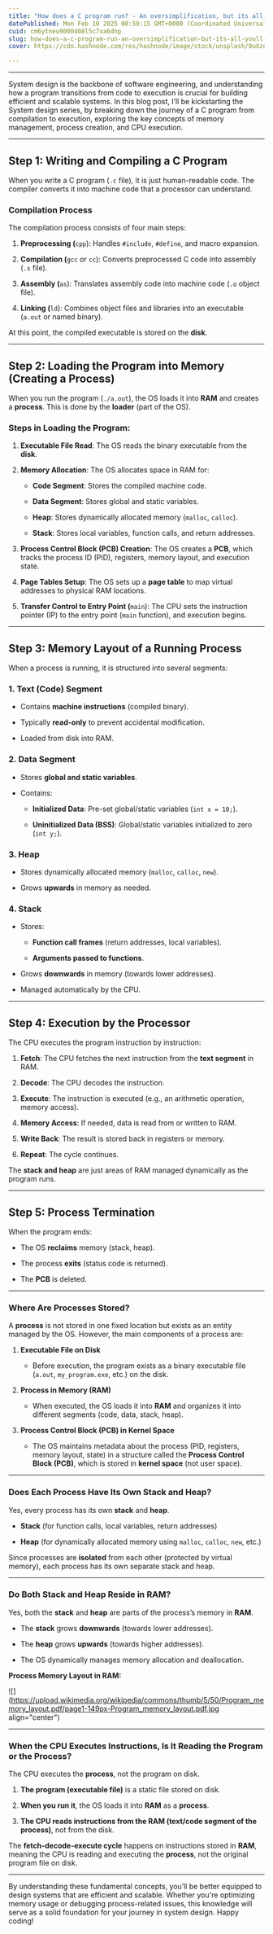 ```yaml
---
title: "How does a C program run? - An oversimplification, but its all you'll ever need"
datePublished: Mon Feb 10 2025 08:59:15 GMT+0000 (Coordinated Universal Time)
cuid: cm6ytneu9000408l5c7xa6dnp
slug: how-does-a-c-program-run-an-oversimplification-but-its-all-youll-ever-need
cover: https://cdn.hashnode.com/res/hashnode/image/stock/unsplash/0uXzoEzYZ4I/upload/637414976403afd477537e31ecf37c94.jpeg

---
```


---

System design is the backbone of software engineering, and understanding how a program transitions from code to execution is crucial for building efficient and scalable systems. In this blog post, I’ll be kickstarting the System design series, by breaking down the journey of a C program from compilation to execution, exploring the key concepts of memory management, process creation, and CPU execution.

---

## **Step 1: Writing and Compiling a C Program**

When you write a C program (`.c` file), it is just human-readable code. The compiler converts it into machine code that a processor can understand.

### **Compilation Process**

The compilation process consists of four main steps:

1. **Preprocessing (**`cpp`): Handles `#include`, `#define`, and macro expansion.
    
2. **Compilation (**`gcc` or `cc`): Converts preprocessed C code into assembly (`.s` file).
    
3. **Assembly (**`as`): Translates assembly code into machine code (`.o` object file).
    
4. **Linking (**`ld`): Combines object files and libraries into an executable (`a.out` or named binary).
    

At this point, the compiled executable is stored on the **disk**.

---

## **Step 2: Loading the Program into Memory (Creating a Process)**

When you run the program (`./a.out`), the OS loads it into **RAM** and creates a **process**. This is done by the **loader** (part of the OS).

### **Steps in Loading the Program:**

1. **Executable File Read**: The OS reads the binary executable from the **disk**.
    
2. **Memory Allocation**: The OS allocates space in RAM for:
    
    * **Code Segment**: Stores the compiled machine code.
        
    * **Data Segment**: Stores global and static variables.
        
    * **Heap**: Stores dynamically allocated memory (`malloc`, `calloc`).
        
    * **Stack**: Stores local variables, function calls, and return addresses.
        
3. **Process Control Block (PCB) Creation**: The OS creates a **PCB**, which tracks the process ID (PID), registers, memory layout, and execution state.
    
4. **Page Tables Setup**: The OS sets up a **page table** to map virtual addresses to physical RAM locations.
    
5. **Transfer Control to Entry Point (**`main`): The CPU sets the instruction pointer (IP) to the entry point (`main` function), and execution begins.
    

---

## **Step 3: Memory Layout of a Running Process**

When a process is running, it is structured into several segments:

### **1\. Text (Code) Segment**

* Contains **machine instructions** (compiled binary).
    
* Typically **read-only** to prevent accidental modification.
    
* Loaded from disk into RAM.
    

### **2\. Data Segment**

* Stores **global and static variables**.
    
* Contains:
    
    * **Initialized Data**: Pre-set global/static variables (`int x = 10;`).
        
    * **Uninitialized Data (BSS)**: Global/static variables initialized to zero (`int y;`).
        

### **3\. Heap**

* Stores dynamically allocated memory (`malloc`, `calloc`, `new`).
    
* Grows **upwards** in memory as needed.
    

### **4\. Stack**

* Stores:
    
    * **Function call frames** (return addresses, local variables).
        
    * **Arguments passed to functions**.
        
* Grows **downwards** in memory (towards lower addresses).
    
* Managed automatically by the CPU.
    

---

## **Step 4: Execution by the Processor**

The CPU executes the program instruction by instruction:

1. **Fetch**: The CPU fetches the next instruction from the **text segment** in RAM.
    
2. **Decode**: The CPU decodes the instruction.
    
3. **Execute**: The instruction is executed (e.g., an arithmetic operation, memory access).
    
4. **Memory Access**: If needed, data is read from or written to RAM.
    
5. **Write Back**: The result is stored back in registers or memory.
    
6. **Repeat**: The cycle continues.
    

The **stack and heap** are just areas of RAM managed dynamically as the program runs.

---

## **Step 5: Process Termination**

When the program ends:

* The OS **reclaims** memory (stack, heap).
    
* The process **exits** (status code is returned).
    
* The **PCB** is deleted.
    

---

### **Where Are Processes Stored?**

A **process** is not stored in one fixed location but exists as an entity managed by the OS. However, the main components of a process are:

1. **Executable File on Disk**
    
    * Before execution, the program exists as a binary executable file (`a.out`, `my_program.exe`, etc.) on the disk.
        
2. **Process in Memory (RAM)**
    
    * When executed, the OS loads it into **RAM** and organizes it into different segments (code, data, stack, heap).
        
3. **Process Control Block (PCB) in Kernel Space**
    
    * The OS maintains metadata about the process (PID, registers, memory layout, state) in a structure called the **Process Control Block (PCB)**, which is stored in **kernel space** (not user space).
        

---

### **Does Each Process Have Its Own Stack and Heap?**

Yes, every process has its own **stack** and **heap**.

* **Stack** (for function calls, local variables, return addresses)
    
* **Heap** (for dynamically allocated memory using `malloc`, `calloc`, `new`, etc.)
    

Since processes are **isolated** from each other (protected by virtual memory), each process has its own separate stack and heap.

---

### **Do Both Stack and Heap Reside in RAM?**

Yes, both the **stack** and **heap** are parts of the process’s memory in **RAM**.

* The **stack** grows **downwards** (towards lower addresses).
    
* The **heap** grows **upwards** (towards higher addresses).
    
* The OS dynamically manages memory allocation and deallocation.
    

**Process Memory Layout in RAM:**

![](https://upload.wikimedia.org/wikipedia/commons/thumb/5/50/Program_memory_layout.pdf/page1-149px-Program_memory_layout.pdf.jpg align="center")

---

### **When the CPU Executes Instructions, Is It Reading the Program or the Process?**

The CPU executes the **process**, not the program on disk.

1. **The program (executable file)** is a static file stored on disk.
    
2. **When you run it**, the OS loads it into **RAM** as a **process**.
    
3. **The CPU reads instructions from the RAM (text/code segment of the process)**, not from the disk.
    

The **fetch-decode-execute cycle** happens on instructions stored in **RAM**, meaning the CPU is reading and executing the **process**, not the original program file on disk.

---

By understanding these fundamental concepts, you’ll be better equipped to design systems that are efficient and scalable. Whether you're optimizing memory usage or debugging process-related issues, this knowledge will serve as a solid foundation for your journey in system design. Happy coding!